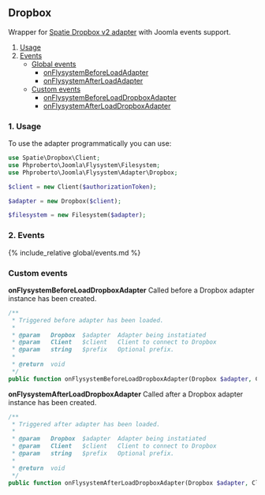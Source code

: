 ## Dropbox

Wrapper for [Spatie Dropbox v2 adapter](https://github.com/spatie/flysystem-dropbox) with Joomla events support. 

1. [Usage](#usage)
2. [Events](#events)
    * [Global events](#global-adapters-events)
        * [onFlysystemBeforeLoadAdapter](#onFlysystemBeforeLoadAdapter)
        * [onFlysystemAfterLoadAdapter](#onFlysystemAfterLoadAdapter)
    * [Custom events](#custom-events)
        * [onFlysystemBeforeLoadDropboxAdapter](#onFlysystemBeforeLoadDropboxAdapter)
        * [onFlysystemAfterLoadDropboxAdapter](#onFlysystemAfterLoadDropboxAdapter)

### 1. Usage <a id="usage"></a>

To use the adapter programmatically you can use:  

```php
use Spatie\Dropbox\Client;
use Phproberto\Joomla\Flysystem\Filesystem;
use Phproberto\Joomla\Flysystem\Adapter\Dropbox;

$client = new Client($authorizationToken);

$adapter = new Dropbox($client);

$filesystem = new Filesystem($adapter);
```

### 2. Events <a id="events"></a>

{% include_relative global/events.md %}

### Custom events <a id="custom-events"></a>

**onFlysystemBeforeLoadDropboxAdapter** Called before a Dropbox adapter instance has been created.<a id="onFlysystemBeforeLoadDropboxAdapter"></a>

```php
/**
 * Triggered before adapter has been loaded.
 *
 * @param   Dropbox  $adapter  Adapter being instatiated
 * @param   Client   $client   Client to connect to Dropbox
 * @param   string   $prefix   Optional prefix.
 *
 * @return  void
 */
public function onFlysystemBeforeLoadDropboxAdapter(Dropbox $adapter, Client $client, string &$prefix)
```

**onFlysystemAfterLoadDropboxAdapter** Called after a Dropbox adapter instance has been created.<a id="onFlysystemAfterLoadDropboxAdapter"></a>

```php
/**
 * Triggered after adapter has been loaded.
 *
 * @param   Dropbox  $adapter  Adapter being instatiated
 * @param   Client   $client   Client to connect to Dropbox
 * @param   string   $prefix   Optional prefix.
 *
 * @return  void
 */
public function onFlysystemAfterLoadDropboxAdapter(Dropbox $adapter, Client $client, string $prefix)
```